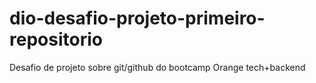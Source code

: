# dio-desafio-projeto-primeiro-repositorio
Desafio de projeto sobre git/github do bootcamp Orange tech+backend
